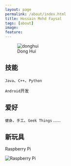 ```yaml
---
layout: page
permalink: /about/index.html
title: Hossain Mohd Faysal
tags: [about]
image:
feature:
---
```

<figure>
  <img src="{{ site.url }}/images/snoopy.jpg" alt="donghui">
  <figcaption>Dong Hui</figcaption>
</figure>

## 技能 ##
`Java`、`C++`、`Python`

`Android`开发

## 爱好 ##

`健身`、`手工`、`Geek Things` ……

## 新玩具 ##
Raspberry Pi

![Raspberry Pi](../images/rp.jpg)
